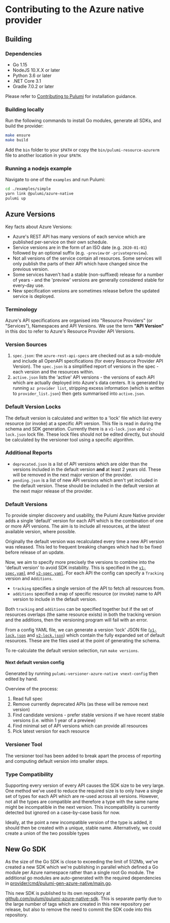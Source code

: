 # Contributing to the Azure native provider

## Building

### Dependencies

- Go 1.15
- NodeJS 10.X.X or later
- Python 3.6 or later
- .NET Core 3.1
- Gradle 7.0.2 or later

Please refer to [Contributing to Pulumi](https://github.com/pulumi/pulumi/blob/master/CONTRIBUTING.md) for installation
guidance.

### Building locally

Run the following commands to install Go modules, generate all SDKs, and build the provider:

```bash
make ensure
make build
```

Add the `bin` folder to your `$PATH` or copy the `bin/pulumi-resource-azurerm` file to another location in your `$PATH`.

### Running a nodejs example

Navigate to one of the `examples` and run Pulumi:

```bash
cd ./examples/simple
yarn link @pulumi/azure-native
pulumi up
```

## Azure Versions

Key facts about Azure Versions:

- Azure's REST API has many versions of each service which are published per-service on their own schedule.
- Service versions are in the form of an ISO date (e.g. `2020-01-01`) followed by an optional suffix (e.g. `-preview` or `-privatepreview`).
- Not all versions of the service contain all resources. Some services will only publish the parts of their API which have changed since the previous version.
- Some services haven't had a stable (non-suffixed) release for a number of years - and the 'preview' versions are generally considered stable for every-day use.
- New specification versions are sometimes release before the updated service is deployed.

### Terminology

Azure's API specifications are organised into "Resource Providers" (or "Services"), Namespaces and API Versions. We use the term **"API Version"** in this doc to refer to Azure's Resource Provider API Versions.

### Version Sources

1. `spec.json`: the `azure-rest-api-specs` are checked out as a sub-module and include all OpenAPI specifications (for every Resource Provider API Version). The `spec.json` is a simplified report of versions in the spec - each version and the resources within.
2. `active.json` lists the 'active' API versions - the versions of each API which are actually deployed into Azure's data centers. It is generated by running `az provider list`, stripping excess information (which is written to `provider_list.json`) then gets summarised into `active.json`.

### Default Version Locks

The default version is calculated and written to a 'lock' file which list every resource (or invoke) at a specific API version. This file is read in during the schema and SDK generation. Currently there is a `v1-lock.json` and `v2-lock.json` lock file. These lock files should not be edited directly, but should be calculated by the versioner tool using a specific algorithm.

### Additional Reports

- `deprecated.json` is a list of API versions which are older than the versions included in the default version **and** at least 2 years old. These will be removed in the next major version of the provider.
- `pending.json` is a list of new API versions which aren't yet included in the default version. These should be included in the default version at the next major release of the provider.

### Default Versions

To provide simpler discovery and usability, the Pulumi Azure Native provider adds a single 'default' version for each API which is the combination of one or more API versions. The aim is to include all resources, at the latest available version, where possible.

Originally the default version was recalculated every time a new API version was released. This led to frequent breaking changes which had to be fixed before release of an update.

Now, we aim to specify more precisely the versions to combine into the 'default version' to avoid SDK instability. This is specified in the [`v1-spec.yaml`](./versions/v1-spec.yaml) and [`v2-spec.yaml`](./versions/v2-spec.yaml). For each API the config can specify a `Tracking` version and `Additions`.

- `tracking` specifies a single version of the API to fetch all resources from.
- `additions` specified a map of specific resource (or invoke) name to API version to include in the default version.

Both `tracking` and `additions` can be specified together but if the set of resources overlaps (the same resource exists) in both the tracking version and the additions, then the versioning program will fail with an error.

From a config YAML file, we can generate a version 'lock' JSON file ([`v1-lock.json`](./versions/v1-lock.json) and [`v2-lock.json`](./versions/v2-lock.json)) which contain the fully expanded set of default resources. These are the files used at the point of generating the schema.

To re-calculate the default version selection, run `make versions`.

#### Next default version config

Generated by running `pulumi-versioner-azure-native vnext-config` then edited by hand.

Overview of the process:

1. Read full spec
2. Remove currently deprecated APIs (as these will be remove next version)
3. Find candidate versions - prefer stable versions if we have recent stable versions (i.e. within 1 year of a preview)
4. Find minimal set of API versions which can provide all resources
5. Pick latest version for each resource

### Versioner Tool

The versioner tool has been added to break apart the process of reporting and computing default version into smaller steps.

### Type Compatibility

Supporting every version of every API causes the SDK size to be very large. One method we've used to reduce the required size is to only have a single set of types for each API which are re-used across all versions. However, not all the types are compatible and therefore a type with the same name might be incompatible in the next version. This incompatibility is currently detected but ignored on a case-by-case basis for now.

Ideally, at the point a new incompatible version of the type is added, it should then be created with a unique, stable name. Alternatively, we could create a union of the two possible types

## New Go SDK

As the size of the Go SDK is close to exceeding the limit of 512Mb, we've created a new SDK which we're publishing in parallel which defined a Go module per Azure namespace rather than a single root Go module. The additional go modules are auto-generated with the required dependencies in [provider/cmd/pulumi-gen-azure-native/main.go](./provider/cmd/pulumi-gen-azure-native/main.go#L312).

This new SDK is published to its own repository at [github.com/pulumi/pulumi-azure-native-sdk](https://github.com/pulumi/pulumi-azure-native-sdk). This is separate partly due to the large number of tags which are created in this new repository per release, but also to remove the need to commit the SDK code into this repository.
